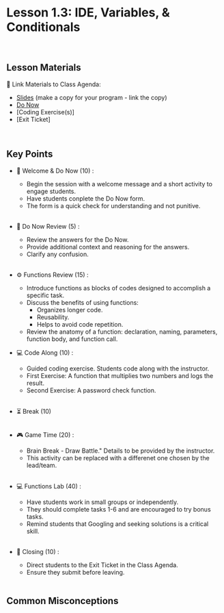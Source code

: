 # Lesson 1.3: IDE, Variables, & Conditionals

<br>

## Lesson Materials

📖 Link Materials to Class Agenda:
- [Slides](https://docs.google.com/presentation/d/1hYm9qvkOw2cVkOV96DX4kYl81YIDY5kWI5JSJ2xehss/edit?usp=sharing) (make a copy for your program - link the copy)
- [Do Now](https://forms.gle/1LGFGyc672yTNkCn9)
- [Coding Exercise(s)]
- [Exit Ticket]

<br>

## Key Points

- 👋 Welcome & Do Now (10) :
    - Begin the session with a welcome message and a short activity to engage students.
    - Have students conplete the Do Now form.
    - The form is a quick check for understanding and not punitive.<br><br>

- 🔄 Do Now Review (5) :
    - Review the answers for the Do Now.
    - Provide additional context and reasoning for the answers.
    - Clarify any confusion.<br><br>

- ⚙️ Functions Review (15) :
    - Introduce functions as blocks of codes designed to accomplish a specific task.
    - Discuss the benefits of using functions:
        - Organizes longer code.
        - Reusability.
        - Helps to avoid code repetition.
    - Review the anatomy of a function: declaration, naming, parameters, function body, and function call.

- 💻 Code Along (10) :
    - Guided coding exercise. Students code along with the instructor.
    - First Exercise: A function that multiplies two numbers and logs the result.
    - Second Exercise: A password check function.<br><br>

- ⏳ Break (10)<br><br>

- 🎮 Game Time (20) :
    - Brain Break - Draw Battle." Details to be provided by the instructor.
    - This activity can be replaced with a differenet one chosen by the lead/team.<br><br>

- 💻 Functions Lab (40) :
    - Have students work in small groups or independently.
    - They should complete tasks 1-6 and are encouraged to try bonus tasks.
    - Remind students that Googling and seeking solutions is a critical skill.<br><br>

- 👋 Closing (10) :
    - Direct students to the Exit Ticket in the Class Agenda.
    - Ensure they submit before leaving.<br><br>





## Common Misconceptions
